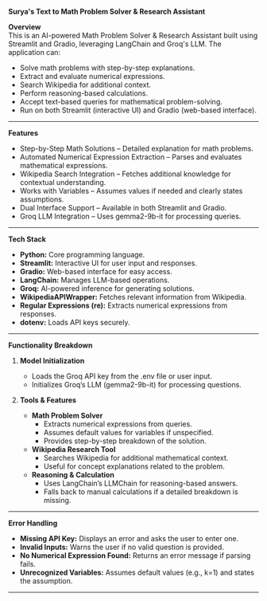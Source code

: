 **Surya's Text to Math Problem Solver & Research Assistant**

**Overview**  
This is an AI-powered Math Problem Solver & Research Assistant built using Streamlit and Gradio, leveraging LangChain and Groq's LLM. The application can:  
- Solve math problems with step-by-step explanations.  
- Extract and evaluate numerical expressions.  
- Search Wikipedia for additional context.  
- Perform reasoning-based calculations.  
- Accept text-based queries for mathematical problem-solving.  
- Run on both Streamlit (interactive UI) and Gradio (web-based interface).

---

**Features**  
- Step-by-Step Math Solutions – Detailed explanation for math problems.  
- Automated Numerical Expression Extraction – Parses and evaluates mathematical expressions.  
- Wikipedia Search Integration – Fetches additional knowledge for contextual understanding.  
- Works with Variables – Assumes values if needed and clearly states assumptions.  
- Dual Interface Support – Available in both Streamlit and Gradio.  
- Groq LLM Integration – Uses gemma2-9b-it for processing queries.

---

**Tech Stack**

- **Python:** Core programming language.  
- **Streamlit:** Interactive UI for user input and responses.  
- **Gradio:** Web-based interface for easy access.  
- **LangChain:** Manages LLM-based operations.  
- **Groq:** AI-powered inference for generating solutions.  
- **WikipediaAPIWrapper:** Fetches relevant information from Wikipedia.  
- **Regular Expressions (re):** Extracts numerical expressions from responses.  
- **dotenv:** Loads API keys securely.

---

**Functionality Breakdown**

1. **Model Initialization**  
   - Loads the Groq API key from the .env file or user input.  
   - Initializes Groq’s LLM (gemma2-9b-it) for processing questions.

2. **Tools & Features**  
   - **Math Problem Solver**  
     - Extracts numerical expressions from queries.  
     - Assumes default values for variables if unspecified.  
     - Provides step-by-step breakdown of the solution.
   - **Wikipedia Research Tool**  
     - Searches Wikipedia for additional mathematical context.  
     - Useful for concept explanations related to the problem.
   - **Reasoning & Calculation**  
     - Uses LangChain’s LLMChain for reasoning-based answers.  
     - Falls back to manual calculations if a detailed breakdown is missing.

---

**Error Handling**

- **Missing API Key:** Displays an error and asks the user to enter one.  
- **Invalid Inputs:** Warns the user if no valid question is provided.  
- **No Numerical Expression Found:** Returns an error message if parsing fails.  
- **Unrecognized Variables:** Assumes default values (e.g., k=1) and states the assumption.

---
